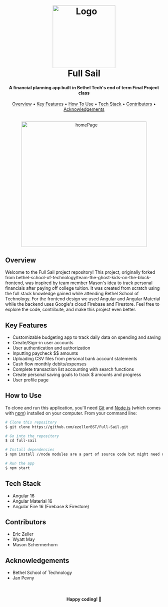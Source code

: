<h1 align="center">
  <img src="https://github.com/ezellerBST/Full-Sail/blob/dev/full-sail-frontend/src/assets/favicon.png?raw=true" alt="Logo" width="200">
  <br>
  Full Sail
  <br>
</h1>

<h4 align="center">A financial planning app built in Bethel Tech's end of term Final Project class</h4>

<p align="center">
  <a href="#overview">Overview</a> •
  <a href="#key-features">Key Features</a> •
  <a href="#how-to-use">How To Use</a> •
  <a href="#tech-stack">Tech Stack</a> •
  <a href="#contributors">Contributors</a> •
  <a href="#acknowledges">Acknowledgements</a>
</p>

<br>
<div align="center">
    <img src="" alt="homePage" width="400">
</div>

## Overview
Welcome to the Full Sail project repository! This project, originally forked from bethel-school-of-technology/team-the-ghost-kids-on-the-block-frontend, was inspired by team member Mason's idea to track personal financials after paying off college tuition. It was created from scratch using the full stack knowledge gained while attending Bethel School of Technology. For the frontend design we used Angular and Angular Material while the backend uses Google's cloud Firebase and Firestore. Feel free to explore the code, contribute, and make this project even better.

## Key Features
* Customizable budgeting app to track daily data on spending and saving
* Create/Sign-in user accounts
* User authentication and authorization
* Inputting paycheck $$ amounts
* Uploading CSV files from personal bank account statements
* Cash flow monthly debits/expenses
* Complete transaction list accounting with search functions
* Create personal saving goals to track $ amounts and progress
* User profile page

## How to Use

To clone and run this application, you'll need [Git](https://git-scm.com) and [Node.js](https://nodejs.org/en/download/) (which comes with [npm](http://npmjs.com)) installed on your computer. From your command line:

```bash
# Clone this repository
$ git clone https://github.com/ezellerBST/Full-Sail.git

# Go into the repository
$ cd full-sail

# Install dependencies
$ npm install //node modules are a part of source code but might need updated

# Run the app
$ npm start
```

## Tech Stack
* Angular 16
* Angular Material 16
* Angular Fire 16 (Firebase & Firestore)

## Contributors
* Eric Zeller
* Wyatt May
* Mason Schermerhorn

## Acknowledgements
* Bethel School of Technology
* Jan Pevny


<br>
<h4 align="center">Happy coding! 🚀</h4>

